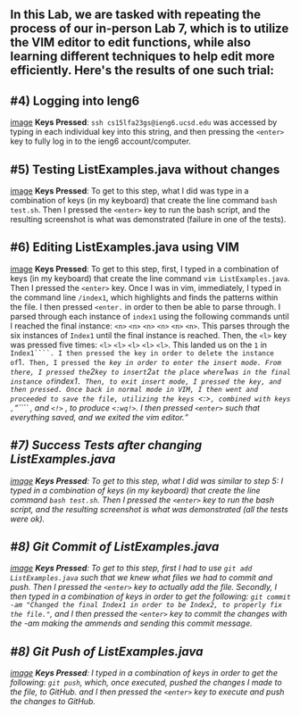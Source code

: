 ## **In this Lab, we are tasked with repeating the process of our in-person Lab 7, which is to utilize the VIM editor to edit functions, while also learning different techniques to help edit more efficiently. Here's the results of one such trial:** 

## **#4) Logging into Ieng6**
[image](SSHLogIn.png)
**Keys Pressed**: ```ssh cs15lfa23gs@ieng6.ucsd.edu``` was accessed by typing in each individual key into this string, and then pressing the ```<enter>``` key to fully log in to the ieng6 account/computer. 

## **#5) Testing ListExamples.java without changes**
[image](TestFailuresPreChanges.png)
**Keys Pressed**: To get to this step, what I did was type in a combination of keys (in my keyboard) that create the line command ```bash test.sh```. Then I pressed the ```<enter>``` key to run the bash script, and the resulting screenshot is what was demonstrated (failure in one of the tests).

## **#6) Editing ListExamples.java using VIM**
[image](VIMEditListChangeDefinitive.png)
**Keys Pressed**: To get to this step, first, I typed in a combination of keys (in my keyboard) that create the line command ```vim ListExamples.java```. Then I pressed the ```<enter>``` key. Once I was in vim, immediately, I typed in the command line ```/index1```, which highlights and finds the patterns within the file. I then pressed ```<enter.``` in order to then be able to parse through. I parsed through each instance of ```index1``` using the following commands until I reached the final instance: ```<n>``` ```<n>``` ```<n>``` ```<n>``` ```<n>``` ```<n>```. This parses through the six instances of ```Index1``` until the final instance is reached. Then, the ```<l>``` key was pressed five times: ```<l>``` ```<l>``` ```<l>``` ```<l>``` ```<l>```. This landed us on the ```1``` in ```Index1````. I then pressed the ```<x>``` key in order to delete the instance of ```1```. Then, I pressed the ```<i>``` key in order to enter the insert mode. From there, I pressed the ```2``` key to insert ```2``` at the place where ```1``` was in the final instance of ```index1```. Then, to exit insert mode, I pressed the ```<esc>``` key, and then pressed ```<enter>```. Once back in normal mode in VIM, I then went and proceeded to save the file, utilizing the keys ```<:>```, combined with keys ```<w>``` , ```<q>```` , and ```<!>``` , to produce ```<:wq!>```. I then pressed ```<enter>``` such that everything saved, and we exited the vim editor. 


## **#7) Success Tests after changing ListExamples.java**
[image](BashRunTestsPostChanges.png)
**Keys Pressed**: To get to this step, what I did was similar to step 5: I typed in a combination of keys (in my keyboard) that create the line command ```bash test.sh```. Then I pressed the ```<enter>``` key to run the bash script, and the resulting screenshot is what was demonstrated (all the tests were ok).

## **#8) Git Commit of ListExamples.java**
[image](GitCommitUsing-am.png)
**Keys Pressed**: To get to this step, first I had to use ```git add ListExamples.java``` such that we knew what files we had to commit and push. Then I pressed the ```<enter>``` key to actually add the file. Secondly, I then typed in a combination of keys in order to get the following: ```git commit -am "Changed the final Index1 in order to be Index2, to properly fix the file."```, and I then pressed the ```<enter>``` key to commit the changes with the -am making the ammends and sending this commit message. 


## **#8) Git Push of ListExamples.java**
[image](GitPushFinal.png)
**Keys Pressed**: I typed in a combination of keys in order to get the following: ```git push```, which, once executed, pushed the changes I made to the file, to GitHub. and I then pressed the ```<enter>``` key to execute and push the changes to GitHub.
